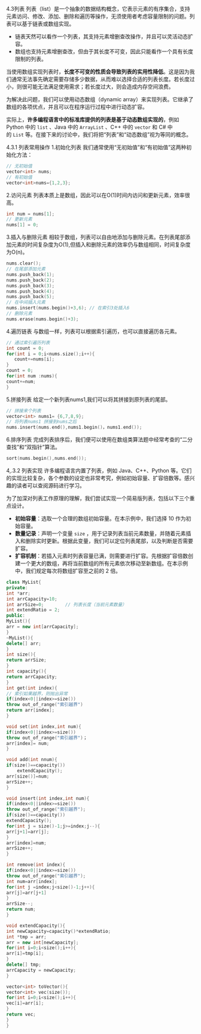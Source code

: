 4.3列表
列表（list）是一个抽象的数据结构概念，它表示元素的有序集合，支持元素访问、修改、添加、删除和遍历等操作，无须使用者考虑容量限制的问题。列表可以基于链表或数组实现。

- 链表天然可以看作一个列表，其支持元素增删查改操作，并且可以灵活动态扩容。
- 数组也支持元素增删查改，但由于其长度不可变，因此只能看作一个具有长度限制的列表。

当使用数组实现列表时，**长度不可变的性质会导致列表的实用性降低**。这是因为我们通常无法事先确定需要存储多少数据，从而难以选择合适的列表长度。若长度过小，则很可能无法满足使用需求；若长度过大，则会造成内存空间浪费。

为解决此问题，我们可以使用动态数组（dynamic array）来实现列表。它继承了数组的各项优点，并且可以在程序运行过程中进行动态扩容。

实际上，**许多编程语言中的标准库提供的列表是基于动态数组实现的**，例如 Python 中的 `list` 、Java 中的 `ArrayList` 、C++ 中的 `vector` 和 C# 中的 `List` 等。在接下来的讨论中，我们将把“列表”和“动态数组”视为等同的概念。

4.3.1 列表常用操作
1.初始化列表
我们通常使用“无初始值”和“有初始值”这两种初始化方法：
```cpp
// 无初始值
vector<int> nums;
// 有初始值
vector<int>nums={1,2,3};
```
2.访问元素
列表本质上是数组，因此可以在O(1)时间内访问和更新元素，效率很高。
```cpp
int num = nums[1];
// 更新元素
nums[1] = 0;
```
3.插入与删除元素
相较于数组，列表可以自由地添加与删除元素。在列表尾部添加元素的时间复杂度为O(1),但插入和删除元素的效率仍与数组相同，时间复杂度为O(n)。
```cpp
nums.clear();
// 在尾部添加元素
nums.push_back(1);
nums.push_back(2);
nums.push_back(3);
nums.push_back(4);
nums.push_back(5);
// 在中间插入元素
nums.insert(nums.begin()+3,6); // 在索引3处插入6
// 删除元素
nums.erase(nums.begin()+3);
```

4.遍历链表
与数组一样，列表可以根据索引遍历，也可以直接遍历各元素。
```cpp
// 通过索引遍历列表
int count = 0;
for(int i = 0;i<nums.size();i++){
   count+=nums[i];
}
count = 0;
for(int num :nums){
count+=num;
}
```

5.拼接列表
给定一个新列表nums1,我们可以将其拼接到原列表的尾部。
```cpp
// 拼接来个列表
vector<int> nums1= {6,7,8,9};
// 将列表nums1 拼接到nums之后
nums.insert(nums.end(),nums1.begin()，nums1.end());
```
6.排序列表
完成列表排序后，我们便可以使用在数组类算法题中经常考查的“二分查找”和“双指针”算法。
```cpp
sort(nums.begin(),nums.end());
```
4,.3.2 列表实现
许多编程语言内置了列表，例如 Java、C++、Python 等。它们的实现比较复杂，各个参数的设定也非常考究，例如初始容量、扩容倍数等。感兴趣的读者可以查阅源码进行学习。

为了加深对列表工作原理的理解，我们尝试实现一个简易版列表，包括以下三个重点设计。

- **初始容量**：选取一个合理的数组初始容量。在本示例中，我们选择 10 作为初始容量。
- **数量记录**：声明一个变量 `size` ，用于记录列表当前元素数量，并随着元素插入和删除实时更新。根据此变量，我们可以定位列表尾部，以及判断是否需要扩容。
- **扩容机制**：若插入元素时列表容量已满，则需要进行扩容。先根据扩容倍数创建一个更大的数组，再将当前数组的所有元素依次移动至新数组。在本示例中，我们规定每次将数组扩容至之前的 2 倍。
```cpp
class MyList{
private:
int *arr;
int arrCapacity=10;
int arrSize=0;        // 列表长度（当前元素数量）
int extendRatio = 2;
public:
MyList(){
arr = new int[arrCapacity];
}
~MyList(){
delete[] arr;
}
int size(){
return arrSize;
}
int capacity(){
return arrCapacity;
}
int get(int index){
// 索引如果越界，则抛出异常
if(index<0||index>=size())
throw out_of_range("索引越界")
return arr[index];
}

void set(int index,int num){
if(index<0||index>=size())
throw out_of_range("索引越界")；
arr[index]= num;
}

void add(int nnum){
if(size()==capacity())
	extendCapacity();
arr[size()]=num;
arrSize++;
}

void insert(int index,int num){
if(index<0||index>=size())
throw out_of_range("索引越界");
if(size()==capacity())
extendCapacity();
for(int j = size()-1;j>=index;j--){
arr[j+1]=arr[j];
}
arr[index]=num;
arrSize++;
}

int remove(int index){
if(index<0||index>=size())
throw out_of_range("索引越界");
int num=arr[index];
for(int j =index;j<size()-1;j++){
arr[j]=arr[j+1]
}
arrSize--;
return num;
}

void extendCapacity(){
int newCapacity=capacity()*extendRatio;
int *tmp = arr;
arr = new int[newCapacity];
for(int i=0;i<size();i++){
arr[i]=tmp[i];
}
delete[] tmp;
arrCapacity = newCapacity;
}

vector<int> toVector(){
vector<int> vec(size());
for(int i=0;i<size();i++){
vec[i]=arr[i];
}
return vec;
}
}
```
